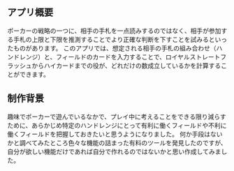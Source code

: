 ## アプリ概要
ポーカーの戦略の一つに、相手の手札を一点読みするのではなく、相手が参加する手札の上限と下限を推測することでより正確な判断を下すことを試みるといったものがあります。
このアプリでは、想定される相手の手札の組み合わせ（ハンドレンジ）と、フィールドのカードを入力することで、ロイヤルストレートフラッシュからハイカードまでの役が、どれだけの数成立しているかを計算することができます。


## 制作背景
趣味でポーカーで遊んでいるなかで、プレイ中に考えることをできる限り減らすために、あらかじめ特定のハンドレンジにとって有利に働くフィールドや不利に働くフィールドを把握しておきたいと思うようになりました。
何か手段はないかと調べてみたところ色々な機能の詰まった有料のツールを発見したのですが、自分が欲しい機能だけであれば自分で作れるのではないかと思い作成してみました。